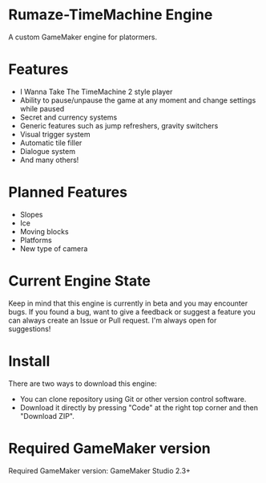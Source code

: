 # Rumaze-TimeMachine Engine
A custom GameMaker engine for platormers.  

# Features
* I Wanna Take The TimeMachine 2 style player
* Ability to pause/unpause the game at any moment and change settings while paused
* Secret and currency systems
* Generic features such as jump refreshers, gravity switchers
* Visual trigger system
* Automatic tile filler
* Dialogue system
* And many others!

# Planned Features
* Slopes
* Ice
* Moving blocks
* Platforms
* New type of camera

# Current Engine State

Keep in mind that this engine is currently in beta and you may encounter bugs. If you found a bug, want to give a feedback or suggest a feature you can always create an Issue or Pull request. I'm always open for suggestions!

# Install
There are two ways to download this engine:
* You can clone repository using Git or other version control software.
* Download it directly by pressing "Code" at the right top corner and then "Download ZIP".

# Required GameMaker version
Required GameMaker version: GameMaker Studio 2.3+

